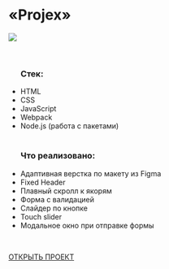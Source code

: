 <h1>«Projex»</h1>
<img src = "https://user-images.githubusercontent.com/54538084/172047245-6ba95ec0-48f0-467a-b390-ccc02f6553c5.png">

<ul>
  <br>
 <h3>Стек:</h3>
  <li>HTML</li>
  <li>CSS</li>
  <li>JavaScript</li>
  <li>Webpack</li>
  <li>Node.js (работа с пакетами)</li>
  <br>
  <h3>Что реализовано:</h3>
  <li>Адаптивная верстка по макету из Figma</li>
  <li>Fixed Header</li>
  <li>Плавный скролл к якорям</li>
  <li>Форма с валидацией</li>
  <li>Слайдер по кнопке</li>
  <li>Touch slider</li>
  <li>Модальное окно при отправке формы</li>
</ul>
<br>

<a href = "https://daifoll.github.io/projex/" target = "_blank">ОТКРЫТЬ ПРОЕКТ</a>
